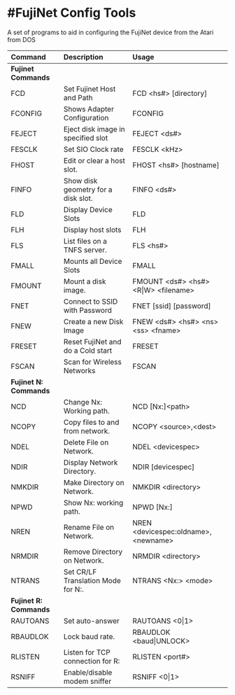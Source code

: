 #FujiNet Config Tools
=========

A set of programs to aid in configuring the FujiNet device from the Atari from DOS

|Command  |Description   |Usage|
| :--------------- | :----------- |:----|
|**Fujinet Commands**|||
|FCD|Set Fujinet Host and Path|FCD \<hs#\> \[directory\]|
|FCONFIG|Shows Adapter Configuration|FCONFIG|
|FEJECT|Eject disk image in specified slot|FEJECT \<ds#\>|
|FESCLK|Set SIO Clock rate|FESCLK \<kHz\>|
|FHOST|Edit or clear a host slot.|FHOST \<hs#\> [hostname]|
|FINFO|Show disk geometry for a disk slot.|FINFO \<ds#\>|
|FLD|Display Device Slots|FLD|
|FLH|Display host slots|FLH|
|FLS|List files on a TNFS server.|FLS \<hs#\>|
|FMALL|Mounts all Device Slots|FMALL|
|FMOUNT|Mount a disk image.|FMOUNT \<ds#\> \<hs#\> \<R\|W\> \<filename\>|
|FNET|Connect to SSID with Password|FNET \[ssid\] \[password\]|
|FNEW|Create a new Disk Image|FNEW \<ds#\> \<hs#\> \<ns\> \<ss\> \<fname\>|
|FRESET|Reset FujiNet and do a Cold start|FRESET|
|FSCAN|Scan for Wireless Networks|FSCAN|
|**Fujinet N: Commands**|||
|NCD|Change Nx: Working path.|NCD [Nx:]\<path\>|
|NCOPY|Copy files to and from network.|NCOPY \<source\>,\<dest\>|
|NDEL|Delete File on Network.|NDEL \<devicespec\>|
|NDIR|Display Network Directory.|NDIR [devicespec]|
|NMKDIR|Make Directory on Network.|NMKDIR \<directory\>|
|NPWD|Show Nx: working path.|NPWD [Nx:]|
|NREN|Rename File on Network.|NREN \<devicespec:oldname\>,\<newname\>|
|NRMDIR|Remove Directory on Network.|NRMDIR \<directory\>|
|NTRANS|Set CR/LF Translation Mode for N:.|NTRANS \<Nx:\> \<mode\>|
|**Fujinet R: Commands**|||
|RAUTOANS|Set auto-answer|RAUTOANS \<0\|1\>|
|RBAUDLOK|Lock baud rate.|RBAUDLOK \<baud\|UNLOCK\>|
|RLISTEN|Listen for TCP connection for R:|RLISTEN \<port#\>|
|RSNIFF|Enable/disable modem sniffer|RSNIFF \<0\|1\>|
